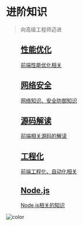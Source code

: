 # 进阶知识

> 向高级工程师迈进

<div class="leon-home">
    <dl class="leon-nav-list">
        <dd class="leon-nav-list-item">
            <a class="p-link" href="#/frontend-upper/optimization">
                <h2 class='p-title'>性能优化</h2>
                <span class='p-prompt'>前端性能优化相关</span>
            </a>
        </dd>
        <dd class="leon-nav-list-item">
            <a class="p-link" href="#/frontend-upper/net">
                <h2 class='p-title'>网络安全</h2>
                <span class='p-prompt'>网络知识、安全防御知识</span>
            </a>
        </dd>
        <dd class="leon-nav-list-item">
            <a class="p-link" href="#/frontend-upper/source-code">
                <h2 class='p-title'>源码解读</h2>
                <span class='p-prompt'>前端相关源码的解读</span>
            </a>
        </dd>
        <dd class="leon-nav-list-item">
            <a class="p-link" href="#/frontend-upper/engineering">
                <h2 class='p-title'>工程化</h2>
                <span class='p-prompt'>前端工程化、自动化相关</span>
            </a>
        </dd>
        <dd class="leon-nav-list-item">
            <a class="p-link" href="#/frontend-upper/node">
                <h2 class='p-title'>Node.js</h2>
                <span class='p-prompt'>Node.js相关的知识</span>
            </a>
        </dd>
    </dl>
</div>

![color]()